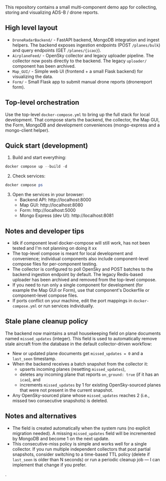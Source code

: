 This repository contains a small multi-component demo app for collecting, storing and visualizing ADS-B / drone reports.

High level layout
-----------------
- `DroneRadarBackend/` - FastAPI backend, MongoDB integration and ingest helpers. The backend exposes ingestion endpoints (POST `/planes/bulk`) and query endpoints (GET `/planes/{icao}`).
- `AirplaneFeed/` - OpenSky collector and legacy uploader pipeline. The collector now posts directly to the backend. The legacy `uploader/` component has been archived.
- `Map_GUI/` - Simple web UI (frontend + a small Flask backend) for visualizing the data.
- `Form/` - Small Flask app to submit manual drone reports (dronereport form).

Top-level orchestration
-----------------------
Use the top-level `docker-compose.yml` to bring up the full stack for local development. That compose starts the backend, the collector, the Map GUI, the Form, MongoDB and development conveniences (mongo-express and a mongo-client helper).

Quick start (development)
-------------------------
1. Build and start everything:

```powershell
docker compose up --build -d
```

2. Check services:

```powershell
docker compose ps
```

3. Open the services in your browser:
	- Backend API: http://localhost:8000
	- Map GUI: http://localhost:8080
	- Form: http://localhost:5000
	- Mongo Express (dev UI): http://localhost:8081

Notes and developer tips
------------------------
- Idk if component level docker-compose will still work, has not been tested and I'm not planning on doing it xx
- The top-level compose is meant for local development and convenience; individual components also include component-level compose files for per-component testing.
- The collector is configured to poll OpenSky and POST batches to the backend ingestion endpoint by default. The legacy Redis-based uploader has been archived and removed from the top-level compose.
- If you need to run only a single component for development (for example the Map GUI or Form), use that component's Dockerfile or component-level compose files.
- If ports conflict on your machine, edit the port mappings in `docker-compose.yml` or run services individually.

Stale plane cleanup policy
--------------------------
The backend now maintains a small housekeeping field on plane documents named `missed_updates` (integer). This field is used to automatically remove stale aircraft from the database in the default collector-driven workflow:

- New or updated plane documents get `missed_updates = 0` and a `last_seen` timestamp.
- When the backend receives a batch snapshot from the collector it:
	- upserts incoming planes (resetting `missed_updates`),
	- deletes any incoming plane that reports `on_ground: true` (if it has an `icao`), and
	- increments `missed_updates` by 1 for existing OpenSky-sourced planes that were not present in the current snapshot.
- Any OpenSky-sourced plane whose `missed_updates` reaches 2 (i.e., missed two consecutive snapshots) is deleted.

Notes and alternatives
----------------------
- The field is created automatically when the system runs (no explicit migration needed). A missing `missed_updates` field will be incremented by MongoDB and become 1 on the next update.
- This consecutive-miss policy is simple and works well for a single collector. If you run multiple independent collectors that post partial snapshots, consider switching to a time-based TTL policy (delete if `last_seen` is older than N seconds) or run a periodic cleanup job — I can implement that change if you prefer.

.